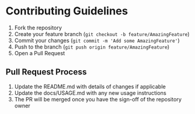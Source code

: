 # Contributing Guidelines

1. Fork the repository
2. Create your feature branch (`git checkout -b feature/AmazingFeature`)
3. Commit your changes (`git commit -m 'Add some AmazingFeature'`)
4. Push to the branch (`git push origin feature/AmazingFeature`)
5. Open a Pull Request

## Pull Request Process
1. Update the README.md with details of changes if applicable
2. Update the docs/USAGE.md with any new usage instructions
3. The PR will be merged once you have the sign-off of the repository owner
